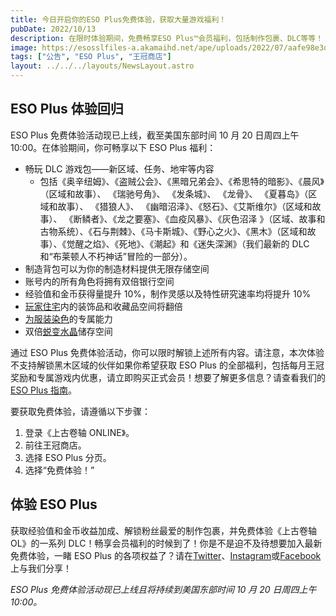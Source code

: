 ```yaml
---
title: 今日开启你的ESO Plus免费体验，获取大量游戏福利！
pubDate: 2022/10/13
description: 在限时体验期间，免费畅享ESO Plus™会员福利，包括制作包裹、DLC等等！
image: https://esosslfiles-a.akamaihd.net/ape/uploads/2022/07/aafe98e3d2e6d688422e6becdef8fa88.jpg
tags: ["公告", "ESO Plus", "王冠商店"]
layout: ../../../layouts/NewsLayout.astro
---
```


## ESO Plus 体验回归

ESO Plus 免费体验活动现已上线，截至美国东部时间 10 月 20 日周四上午 10:00。在体验期间，你可畅享以下 ESO Plus 福利：

- 畅玩 DLC 游戏包——新区域、任务、地牢等内容
  - 包括《奥辛纽姆》、《盗贼公会》、《黑暗兄弟会》、《希思特的暗影》、《晨风》（区域和故事）、 《瑞驰号角》、
    《发条城》、 《龙骨》、 《夏暮岛》（区域和故事）、 《猎狼人》、 《幽暗沼泽》、《怒石》、《艾斯维尔》（区域和故事）、
    《断鳞者》、《龙之要塞》、《血疫风暴》、《灰色沼泽
    》（区域、故事和古物系统）、《石与荆棘》、《马卡斯城》、《野心之火》、《黑木》（区域和故事）、《觉醒之焰》、《死地》、《潮起》和《迷失深渊》（我们最新的
    DLC 和“布莱顿人不朽神话”冒险的一部分）。
- 制造背包可以为你的制造材料提供无限存储空间
- 账号内的所有角色将拥有双倍银行空间
- 经验值和金币获得量提升 10%，制作灵感以及特性研究速率均将提升 10%
- [玩家住宅](/news/post/25983)内的装饰品和收藏品空间将翻倍
- [为服装染色](/news/post/25735)的专属能力
- 双倍[蜕变水晶](/news/post/26221)储存空间

通过 ESO Plus 免费体验活动，你可以限时解锁上述所有内容。请注意，本次体验不支持解锁黑木区域的伙伴如果你希望获取 ESO Plus
的全部福利，包括每月王冠奖励和专属游戏内优惠，请立即购买正式会员！想要了解更多信息？请查看我们的[ESO Plus 指南](https://www.elderscrollsonline.com/CN/guides/esoplusguide)。

要获取免费体验，请遵循以下步骤：

1. 登录《上古卷轴 ONLINE》。
2. 前往王冠商店。
3. 选择 ESO Plus 分页。
4. 选择“免费体验！”

## 体验 ESO Plus

获取经验值和金币收益加成、解锁粉丝最爱的制作包裹，并免费体验《上古卷轴 OL》的一系列
DLC！畅享会员福利的时候到了！你是不是迫不及待想要加入最新免费体验，一睹 ESO Plus
的各项权益了？请在[Twitter](https://twitter.com/TESOnline)、[Instagram](https://www.instagram.com/elderscrollsonline/)或[Facebook](https://www.facebook.com/ElderScrollsOnline)上与我们分享！

_ESO Plus 免费体验活动现已上线且将持续到美国东部时间 10 月 20 日周四上午 10:00。_

